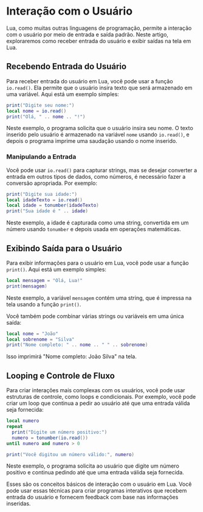 # Interação com o Usuário 
Lua, como muitas outras linguagens de programação, permite a interação com o usuário por meio de entrada e saída padrão. Neste artigo, exploraremos como receber entrada do usuário e exibir saídas na tela em Lua.

## Recebendo Entrada do Usuário

Para receber entrada do usuário em Lua, você pode usar a função `io.read()`. Ela permite que o usuário insira texto que será armazenado em uma variável. Aqui está um exemplo simples:

```lua
print("Digite seu nome:")
local nome = io.read()
print("Olá, " .. nome .. "!")
```

Neste exemplo, o programa solicita que o usuário insira seu nome. O texto inserido pelo usuário é armazenado na variável `nome` usando `io.read()`, e depois o programa imprime uma saudação usando o nome inserido.

### Manipulando a Entrada

Você pode usar `io.read()` para capturar strings, mas se desejar converter a entrada em outros tipos de dados, como números, é necessário fazer a conversão apropriada. Por exemplo:

```lua
print("Digite sua idade:")
local idadeTexto = io.read()
local idade = tonumber(idadeTexto)
print("Sua idade é " .. idade)
```

Neste exemplo, a idade é capturada como uma string, convertida em um número usando `tonumber` e depois usada em operações matemáticas.

## Exibindo Saída para o Usuário

Para exibir informações para o usuário em Lua, você pode usar a função `print()`. Aqui está um exemplo simples:

```lua
local mensagem = "Olá, Lua!"
print(mensagem)
```

Neste exemplo, a variável `mensagem` contém uma string, que é impressa na tela usando a função `print()`.

Você também pode combinar várias strings ou variáveis em uma única saída:

```lua
local nome = "João"
local sobrenome = "Silva"
print("Nome completo: " .. nome .. " " .. sobrenome)
```

Isso imprimirá "Nome completo: João Silva" na tela.

## Looping e Controle de Fluxo

Para criar interações mais complexas com os usuários, você pode usar estruturas de controle, como loops e condicionais. Por exemplo, você pode criar um loop que continua a pedir ao usuário até que uma entrada válida seja fornecida:

```lua
local numero
repeat
  print("Digite um número positivo:")
  numero = tonumber(io.read())
until numero and numero > 0

print("Você digitou um número válido:", numero)
```

Neste exemplo, o programa solicita ao usuário que digite um número positivo e continua pedindo até que uma entrada válida seja fornecida.

Esses são os conceitos básicos de interação com o usuário em Lua. Você pode usar essas técnicas para criar programas interativos que recebem entrada do usuário e fornecem feedback com base nas informações inseridas. 